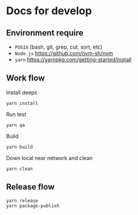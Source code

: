# Docs for develop

## Environment require

- `POSIX` (bash, git, grep, cut, sort, etc)
- `Node.js` https://github.com/nvm-sh/nvm
- `yarn` https://yarnpkg.com/getting-started/install

## Work flow

Install deeps
```shell
yarn install
```

Run test
```shell
yarn qa
```

Build
```shell
yarn build
```

Down local near network and clean
```shell
yarn clean
```

## Release flow

```shell
yarn release
yarn package-publish
```
